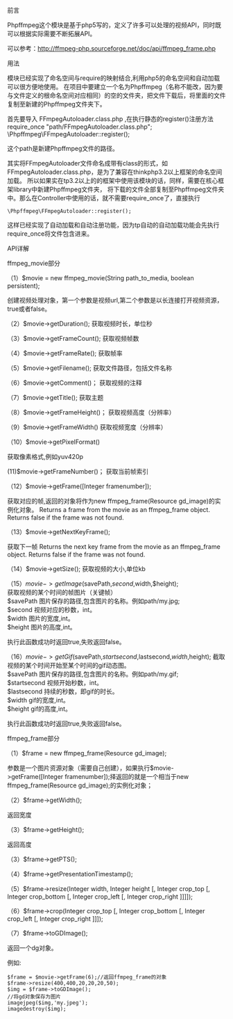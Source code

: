 前言

Phpffmpeg这个模块是基于php5写的，定义了许多可以处理的视频API，同时既可以根据实际需要不断拓展API。

可以参考：http://ffmpeg-php.sourceforge.net/doc/api/ffmpeg_frame.php

用法

模块已经实现了命名空间与require的映射结合,利用php5的命名空间和自动加载可以很方便地使用。
在项目中要建立一个名为Phpffmpeg（名称不能改，因为要与文件定义的根命名空间对应相同）的空的文件夹，把文件下载后，将里面的文件复制至新建的Phpffmpeg文件夹下。

首先要导入 FFmpegAutoloader.class.php ,在执行静态的register()注册方法
	require_once "path/FFmpegAutoloader.class.php";
	\Phpffmpeg\FFmpegAutoloader::register();

这个path是新建Phpffmpeg文件的路径。

其实将FFmpegAutoloader文件命名成带有class的形式，如FFmpegAutoloader.class.php，是为了兼容在thinkphp3.2以上框架的命名空间加载。
所以如果实在tp3.2以上的的框架中使用该模块的话，同样，需要在核心框架library中新建Phpffmpeg文件夹，
将下载的文件全部复制至Phpffmpeg文件夹中。那么在Controller中使用的话，就不需要require_once了，直接执行

	\Phpffmpeg\FFmpegAutoloader::register();

这样已经实现了自动加载和自动注册功能，因为tp自动的自动加载功能会先执行require_once将文件包含进来。

API详解

ffmpeg_movie部分

（1）$movie = new ffmpeg_movie(String path_to_media, boolean persistent);

创建视频处理对象，第一个参数是视频url,第二个参数是以长连接打开视频资源，true或者false。

（2）$movie->getDuration();
获取视频时长，单位秒

（3）$movie->getFrameCount();
获取视频帧数

（4）$movie->getFrameRate();
获取帧率

（5）$movie->getFilename();
获取文件路径，包括文件名称

（6）$movie->getComment()；
获取视频的注释

（7）$movie->getTitle();
获取主题

（8）$movie->getFrameHeight()；
获取视频高度（分辨率）

（9）$movie->getFrameWidth()
获取视频宽度（分辨率）

（10）$movie->getPixelFormat()

获取像素格式,例如yuv420p

(11)$movie->getFrameNumber()；
获取当前帧索引

（12）$movie->getFrame([Integer framenumber]);

获取对应的帧,返回的对象将作为new ffmpeg_frame(Resource gd_image)的实例化对象。
Returns a frame from the movie as an ffmpeg_frame object. Returns false if the frame was not found. 

（13）$movie->getNextKeyFrame();

获取下一帧
Returns the next key frame from the movie as an ffmpeg_frame object. Returns false if the frame was not found. 

（14）$movie->getSize();
获取视频的大小,单位kb

（15）$movie->getImage($savePath,$second,$width,$height);  
获取视频的某个时间的帧图片（关键帧）   
$savePath 图片保存的路径,包含图片的名称。例如path/my.jpg;  
$second 视频对应的秒数，int。  
$width  图片的宽度,int。   
$height 图片的高度,int。   

执行此函数成功时返回true,失败返回false。

（16）$movie->getGif($savePath,$startsecond,$lastsecond,$width,$height);
截取视频的某个时间开始至某个时间的gif动态图。  
$savePath 图片保存的路径,包含图片的名称。例如path/my.gif;   
$startsecond 视频开始秒数，int。   
$lastsecond 持续的秒数，即gif的时长。   
$width  gif的宽度,int。   
$height gif的高度,int。   

执行此函数成功时返回true,失败返回false。




ffmpeg_frame部分

（1）$frame = new ffmpeg_frame(Resource gd_image);

参数是一个图片资源对象（需要自己创建），如果执行$movie->getFrame([Integer framenumber]);择返回的就是一个相当于new ffmpeg_frame(Resource gd_image);的实例化对象；

（2）$frame->getWidth(); 	

返回宽度

（3）$frame->getHeight();

返回高度

（3）$frame->getPTS();

（4）$frame->getPresentationTimestamp();

（5）$frame->resize(Integer width, Integer height [, Integer crop_top [, Integer crop_bottom [, Integer crop_left [, Integer crop_right ]]]]);

（6）$frame->crop(Integer crop_top [, Integer crop_bottom [, Integer crop_left [, Integer crop_right ]]]);

（7）$frame->toGDImage();

返回一个dg对象。

例如:

	$frame = $movie->getFrame(6);//返回ffmpeg_frame的对象
	$frame->resize(400,400,20,20,20,50);
	$img = $frame->toGDImage();
	//将gd对象保存为图片
	imagejpeg($img,'my.jpeg');
	imagedestroy($img); 










